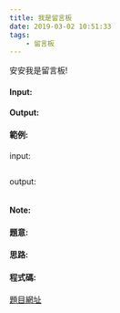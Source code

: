 ```yaml
---
title: 我是留言板
date: 2019-03-02 10:51:33
tags:
    - 留言板
---
```

安安我是留言板!
<!-- more -->
#### Input:

#### Output:

#### 範例:
input:
```

```
output:
```

```

#### Note:

#### 題意:

#### 思路:

#### 程式碼:

[題目網址](https://chucs.github.io/site/)


